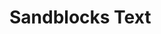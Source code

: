 # Sandblocks Text

<script>
  import  {setConfig} from "./core/config.js"
  import {Editor} from "./view/editor.js";
  
  var baseDir = lively.query(this, "lively-container").getDir()
  setConfig({baseURL: baseDir})

  Editor.init()

  var ui = await (<sb-editor
    extensions="javascript:base javascript:smileys javascript:colorstrings base:base base:identifierSuggestions editorConfig:base"
    text={`console.log(sbWatch(hello, 12398482))

let a = 3 + 4, c = 3
const b = a + 1

var color = 'rgba(100,10,10,0.5)'

var foo = 'not a color'

function a() {
}`}
    language="javascript"></sb-editor>)
  
  
  
  
  let style = <link href="https://lively-kernel.org/lively4/sandblocks-text/view/editor-style.css" rel="stylesheet" />
  let pane = <div>{style}{ui}</div> 
  pane
</script>

